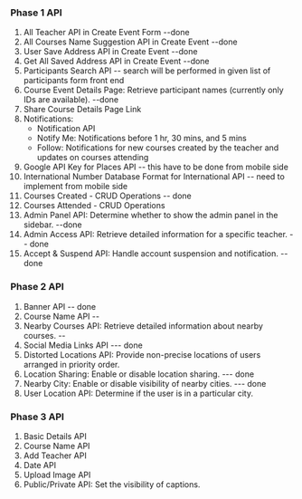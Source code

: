 ### Phase 1 API

1. All Teacher API in Create Event Form --done
2. All Courses Name Suggestion API in Create Event --done
3. User Save Address API in Create Event --done
4. Get All Saved Address API in Create Event --done
5. Participants Search API -- search will be performed in given list of participants form front end
6. Course Event Details Page: Retrieve participant names (currently only IDs are available). --done
7. Share Course Details Page Link
8. Notifications:
   - Notification API
   - Notify Me: Notifications before 1 hr, 30 mins, and 5 mins
   - Follow: Notifications for new courses created by the teacher and updates on courses attending
9. Google API Key for Places API -- this have to be done from mobile side
10. International Number Database Format for International API -- need to implement from mobile side
11. Courses Created - CRUD Operations -- done
12. Courses Attended - CRUD Operations
13. Admin Panel API: Determine whether to show the admin panel in the sidebar. --done
14. Admin Access API: Retrieve detailed information for a specific teacher. -- done
15. Accept & Suspend API: Handle account suspension and notification. -- done

### Phase 2 API

1. Banner API -- done
2. Course Name API --
3. Nearby Courses API: Retrieve detailed information about nearby courses. --
4. Social Media Links API --- done
5. Distorted Locations API: Provide non-precise locations of users arranged in priority order.
6. Location Sharing: Enable or disable location sharing. --- done
7. Nearby City: Enable or disable visibility of nearby cities. --- done
8. User Location API: Determine if the user is in a particular city.

### Phase 3 API

1. Basic Details API
2. Course Name API
3. Add Teacher API
4. Date API
5. Upload Image API
6. Public/Private API: Set the visibility of captions.
